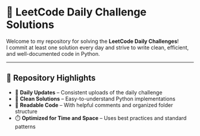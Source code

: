 # 🧠 LeetCode Daily Challenge Solutions

Welcome to my repository for solving the **LeetCode Daily Challenges**!  
I commit at least one solution every day and strive to write clean, efficient, and well-documented code in Python.

---

## 📌 Repository Highlights

- 🔁 **Daily Updates** – Consistent uploads of the daily challenge
- 🧮 **Clean Solutions** – Easy-to-understand Python implementations
- 📝 **Readable Code** – With helpful comments and organized folder structure
- ⏱️ **Optimized for Time and Space** – Uses best practices and standard patterns

